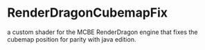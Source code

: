 # RenderDragonCubemapFix
a custom shader for the MCBE RenderDragon engine that fixes the cubemap position for parity with java edition.
